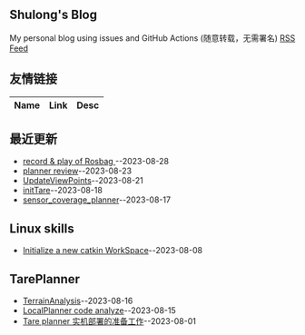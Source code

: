 ## Shulong's Blog
My personal blog using issues and GitHub Actions (随意转载，无需署名)
[RSS Feed](https://raw.githubusercontent.com/shu1ong/gitblog/master/feed.xml)
## 友情链接
| Name | Link | Desc | 
 | ---- | ---- | ---- |
## 最近更新
- [record & play of Rosbag ](https://github.com/shu1ong/gitblog/issues/30)--2023-08-28
- [planner review](https://github.com/shu1ong/gitblog/issues/29)--2023-08-23
- [UpdateViewPoints](https://github.com/shu1ong/gitblog/issues/28)--2023-08-21
- [initTare](https://github.com/shu1ong/gitblog/issues/26)--2023-08-18
- [sensor_coverage_planner](https://github.com/shu1ong/gitblog/issues/25)--2023-08-17
## Linux skills
- [Initialize a new catkin WorkSpace](https://github.com/shu1ong/gitblog/issues/18)--2023-08-08
## TarePlanner
- [TerrainAnalysis](https://github.com/shu1ong/gitblog/issues/20)--2023-08-16
- [LocalPlanner code analyze](https://github.com/shu1ong/gitblog/issues/19)--2023-08-15
- [Tare planner 实机部署的准备工作](https://github.com/shu1ong/gitblog/issues/17)--2023-08-01
